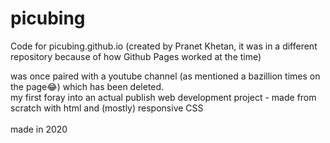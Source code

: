 # picubing
 Code for picubing.github.io (created by Pranet Khetan, it was in a different repository because of how Github Pages worked at the time) <br>

was once paired with a youtube channel (as mentioned a bazillion times on the page😂) which has been deleted. <br>
my first foray into an actual publish web development project - made from scratch with html and (mostly) responsive CSS <br><br>
made in 2020
